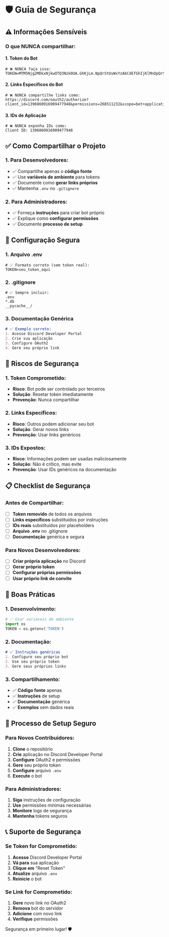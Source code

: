 # 🛡️ Guia de Segurança

## ⚠️ Informações Sensíveis

### **O que NUNCA compartilhar:**

#### **1. Token do Bot**
```env
# ❌ NUNCA faça isso:
TOKEN=MTM5Njg2MDkxNjkwOTQ3Nzk0OA.GhKjLm.NpQrStUvWxYzAbCdEfGhIjKlMnOpQrStUvWxYz
```

#### **2. Links Específicos do Bot**
```
# ❌ NUNCA compartilhe links como:
https://discord.com/oauth2/authorize?client_id=1396860916909477948&permissions=268511232&scope=bot+applications.commands
```

#### **3. IDs de Aplicação**
```
# ❌ NUNCA exponha IDs como:
Client ID: 1396860916909477948
```

## ✅ Como Compartilhar o Projeto

### **1. Para Desenvolvedores:**
- ✅ Compartilhe apenas o **código fonte**
- ✅ Use **variáveis de ambiente** para tokens
- ✅ Documente como **gerar links próprios**
- ✅ Mantenha `.env` no `.gitignore`

### **2. Para Administradores:**
- ✅ Forneça **instruções** para criar bot próprio
- ✅ Explique como **configurar permissões**
- ✅ Documente **processo de setup**

## 🔧 Configuração Segura

### **1. Arquivo .env**
```env
# ✅ Formato correto (sem token real):
TOKEN=seu_token_aqui
```

### **2. .gitignore**
```gitignore
# ✅ Sempre incluir:
.env
*.db
__pycache__/
```

### **3. Documentação Genérica**
```markdown
# ✅ Exemplo correto:
1. Acesse Discord Developer Portal
2. Crie sua aplicação
3. Configure OAuth2
4. Gere seu próprio link
```

## 🚨 Riscos de Segurança

### **1. Token Comprometido:**
- **Risco**: Bot pode ser controlado por terceiros
- **Solução**: Resetar token imediatamente
- **Prevenção**: Nunca compartilhar

### **2. Links Específicos:**
- **Risco**: Outros podem adicionar seu bot
- **Solução**: Gerar novos links
- **Prevenção**: Usar links genéricos

### **3. IDs Expostos:**
- **Risco**: Informações podem ser usadas maliciosamente
- **Solução**: Não é crítico, mas evite
- **Prevenção**: Usar IDs genéricos na documentação

## 📋 Checklist de Segurança

### **Antes de Compartilhar:**
- [ ] **Token removido** de todos os arquivos
- [ ] **Links específicos** substituídos por instruções
- [ ] **IDs reais** substituídos por placeholders
- [ ] **Arquivo .env** no .gitignore
- [ ] **Documentação** genérica e segura

### **Para Novos Desenvolvedores:**
- [ ] **Criar própria aplicação** no Discord
- [ ] **Gerar próprio token**
- [ ] **Configurar próprias permissões**
- [ ] **Usar próprio link de convite**

## 🎯 Boas Práticas

### **1. Desenvolvimento:**
```python
# ✅ Usar variáveis de ambiente
import os
TOKEN = os.getenv('TOKEN')
```

### **2. Documentação:**
```markdown
# ✅ Instruções genéricas
1. Configure seu próprio bot
2. Use seu próprio token
3. Gere seus próprios links
```

### **3. Compartilhamento:**
- ✅ **Código fonte** apenas
- ✅ **Instruções** de setup
- ✅ **Documentação** genérica
- ✅ **Exemplos** sem dados reais

## 🔄 Processo de Setup Seguro

### **Para Novos Contribuidores:**
1. **Clone** o repositório
2. **Crie** aplicação no Discord Developer Portal
3. **Configure** OAuth2 e permissões
4. **Gere** seu próprio token
5. **Configure** arquivo `.env`
6. **Execute** o bot

### **Para Administradores:**
1. **Siga** instruções de configuração
2. **Use** permissões mínimas necessárias
3. **Monitore** logs de segurança
4. **Mantenha** tokens seguros

## 📞 Suporte de Segurança

### **Se Token for Comprometido:**
1. **Acesse** Discord Developer Portal
2. **Vá para** sua aplicação
3. **Clique em** "Reset Token"
4. **Atualize** arquivo `.env`
5. **Reinicie** o bot

### **Se Link for Comprometido:**
1. **Gere** novo link no OAuth2
2. **Remova** bot do servidor
3. **Adicione** com novo link
4. **Verifique** permissões

Segurança em primeiro lugar! 🛡️ 